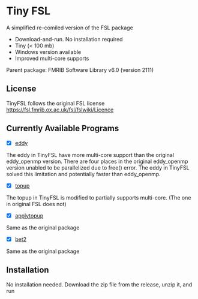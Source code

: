 # Tiny FSL
A simplified re-comiled version of the FSL package 

* Download-and-run. No installation required
* Tiny (< 100 mb)
* Windows version available
* Improved multi-core supports

Parent package: FMRIB Software Library v6.0 (version 2111)

## License

TinyFSL follows the original FSL license https://fsl.fmrib.ox.ac.uk/fsl/fslwiki/Licence 

## Currently Available Programs

- [x] [eddy](https://fsl.fmrib.ox.ac.uk/fsl/fslwiki/eddy)

The eddy in TinyFSL have more multi-core support than the original eddy_openmp version. There are four places in the original eddy_openmp version unabled to be parallelized due to free() error. The eddy in TinyFSL solved this limitation and potentially faster than eddy_openmp.
  
- [x] [topup](https://fsl.fmrib.ox.ac.uk/fsl/fslwiki/topup/TopupUsersGuide)

The topup in TinyFSL is modified to partially supports multi-core. (The one in original FSL does not)

- [x] [applytopup](https://fsl.fmrib.ox.ac.uk/fsl/fslwiki/topup/ExampleTopupFollowedByApplytopup)

Same as the original package

- [x] [bet2](https://fsl.fmrib.ox.ac.uk/fsl/fslwiki/BET/UserGuide)

Same as the original package

## Installation

No installation needed.
Download the zip file from the release, unzip it, and run

